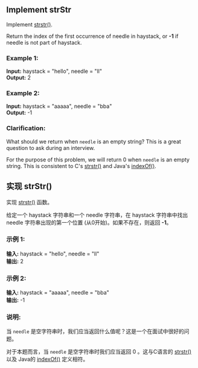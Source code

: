## Implement strStr
Implement [strstr()](http://www.cplusplus.com/reference/cstring/strstr/).

Return the index of the first occurrence of needle in haystack, or __-1__ if needle is not part of haystack.

### Example 1:

__Input:__ haystack = "hello", needle = "ll"   
__Output:__ 2  
### Example 2:

__Input:__ haystack = "aaaaa", needle = "bba"  
__Output:__ -1  
### Clarification:

What should we return when <code>needle</code> is an empty string? This is a great question to ask during an interview.

For the purpose of this problem, we will return 0 when <code>needle</code> is an empty string. This is consistent to C's [strstr()](http://www.cplusplus.com/reference/cstring/strstr/) and Java's [indexOf()](https://docs.oracle.com/javase/7/docs/api/java/lang/String.html#indexOf(java.lang.String)).

## 实现 strStr()
实现 [strstr()](http://www.cplusplus.com/reference/cstring/strstr/) 函数。

给定一个 haystack 字符串和一个 needle 字符串，在 haystack 字符串中找出 needle 字符串出现的第一个位置 (从0开始)。如果不存在，则返回 __-1__。

### 示例 1:

__输入:__ haystack = "hello", needle = "ll"  
__输出:__ 2  
### 示例 2:

__输入:__ haystack = "aaaaa", needle = "bba"  
__输出:__ -1  
### 说明:

当 <code>needle</code> 是空字符串时，我们应当返回什么值呢？这是一个在面试中很好的问题。

对于本题而言，当 <code>needle</code> 是空字符串时我们应当返回 0 。这与C语言的 [strstr()](http://www.cplusplus.com/reference/cstring/strstr/) 以及 Java的 [indexOf()](https://docs.oracle.com/javase/7/docs/api/java/lang/String.html#indexOf(java.lang.String)) 定义相符。